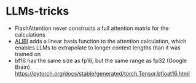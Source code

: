 # LLMs-tricks

- FlashAttention never constructs a full attention matrix for the calculations
- [ALIBI](https://medium.com/@pajakamy/alibi-attention-with-linear-biases-942abe042e9f) adds a linear basis function to the attention calculation, which enables LLMs to extrapolate to longer context lengths than it was trained on
- bf16 has the same size as fp16, but the same range as fp32 (Google Brain) https://pytorch.org/docs/stable/generated/torch.Tensor.bfloat16.html

